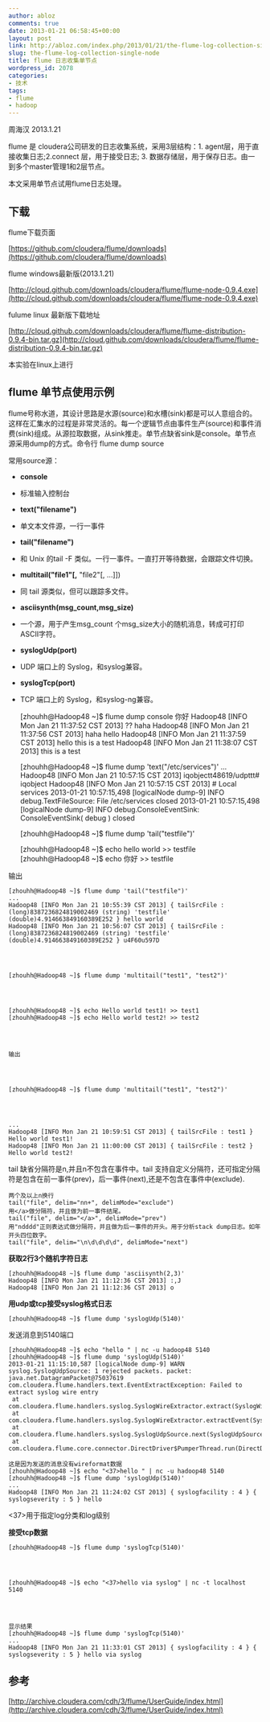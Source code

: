 ```yaml
---
author: abloz
comments: true
date: 2013-01-21 06:58:45+00:00
layout: post
link: http://abloz.com/index.php/2013/01/21/the-flume-log-collection-single-node/
slug: the-flume-log-collection-single-node
title: flume 日志收集单节点
wordpress_id: 2078
categories:
- 技术
tags:
- flume
- hadoop
---
```


周海汉 2013.1.21

flume 是 cloudera公司研发的日志收集系统，采用3层结构：1. agent层，用于直接收集日志;2.connect 层，用于接受日志; 3. 数据存储层，用于保存日志。由一到多个master管理1和2层节点。

本文采用单节点试用flume日志处理。




## **下载**


flume下载页面

[https://github.com/cloudera/flume/downloads](https://github.com/cloudera/flume/downloads)

flume windows最新版(2013.1.21)

[http://cloud.github.com/downloads/cloudera/flume/flume-node-0.9.4.exe](http://cloud.github.com/downloads/cloudera/flume/flume-node-0.9.4.exe)

fulume linux 最新版下载地址

[http://cloud.github.com/downloads/cloudera/flume/flume-distribution-0.9.4-bin.tar.gz](http://cloud.github.com/downloads/cloudera/flume/flume-distribution-0.9.4-bin.tar.gz)

本实验在linux上进行


## **flume 单节点使用示例**


flume号称水道，其设计思路是水源(source)和水槽(sink)都是可以人意组合的。这样在汇集水的过程是非常灵活的。每一个逻辑节点由事件生产(source)和事件消费(sink)组成。从源拉取数据，从sink推走。单节点缺省sink是console。单节点源采用dump的方式。命令行 flume dump source

常用source源：



	
  * **console**

	
  * 标准输入控制台

	
  * **text("filename")**

	
  * 单文本文件源，一行一事件

	
  * **tail("filename")**

	
  * 和 Unix 的tail -F 类似。一行一事件。一直打开等待数据，会跟踪文件切换。

	
  * **multitail("file1"[,** "file2"[, …]])

	
  * 同 tail 源类似，但可以跟踪多文件。

	
  * **asciisynth(msg_count,msg_size)**

	
  * 一个源，用于产生msg_count 个msg_size大小的随机消息，转成可打印 ASCII字符。

	
  * **syslogUdp(port)**

	
  * UDP 端口上的 Syslog，和syslog兼容。

	
  * **syslogTcp(port)**

	
  * TCP 端口上的 Syslog，和syslog-ng兼容。




    
    <strong></strong>
    [zhouhh@Hadoop48 ~]$ flume dump console
    你好
    Hadoop48 [INFO Mon Jan 21 11:37:52 CST 2013] ??
    haha
    Hadoop48 [INFO Mon Jan 21 11:37:56 CST 2013] haha
    hello
    Hadoop48 [INFO Mon Jan 21 11:37:59 CST 2013] hello
    this is a test
    Hadoop48 [INFO Mon Jan 21 11:38:07 CST 2013] this is a test



    
    [zhouhh@Hadoop48 ~]$ flume dump 'text("/etc/services")'
    ...
    Hadoop48 [INFO Mon Jan 21 10:57:15 CST 2013] iqobjectt48619/udpttt# iqobject
    Hadoop48 [INFO Mon Jan 21 10:57:15 CST 2013] # Local services
    2013-01-21 10:57:15,498 [logicalNode dump-9] INFO debug.TextFileSource: File /etc/services closed
    2013-01-21 10:57:15,498 [logicalNode dump-9] INFO debug.ConsoleEventSink: ConsoleEventSink( debug ) closed



    
    [zhouhh@Hadoop48 ~]$ flume dump 'tail("testfile")'



    
    [zhouhh@Hadoop48 ~]$ echo hello world >> testfile
    [zhouhh@Hadoop48 ~]$ echo 你好 >> testfile


输出

    
    [zhouhh@Hadoop48 ~]$ flume dump 'tail("testfile")'
    ...
    Hadoop48 [INFO Mon Jan 21 10:55:39 CST 2013] { tailSrcFile : (long)8387236824819002469 (string) 'testfile' (double)4.914663849160389E252 } hello world
    Hadoop48 [INFO Mon Jan 21 10:56:07 CST 2013] { tailSrcFile : (long)8387236824819002469 (string) 'testfile' (double)4.914663849160389E252 } u4F60u597D



    
    [zhouhh@Hadoop48 ~]$ flume dump 'multitail("test1", "test2")'



    
    [zhouhh@Hadoop48 ~]$ echo Hello world test1! >> test1
    [zhouhh@Hadoop48 ~]$ echo Hello world test2! >> test2



    
    输出



    
    [zhouhh@Hadoop48 ~]$ flume dump 'multitail("test1", "test2")'



    
    ...
    Hadoop48 [INFO Mon Jan 21 10:59:51 CST 2013] { tailSrcFile : test1 } Hello world test1!
    Hadoop48 [INFO Mon Jan 21 11:00:00 CST 2013] { tailSrcFile : test2 } Hello world test2!




tail 缺省分隔符是n,并且n不包含在事件中。tail 支持自定义分隔符，还可指定分隔符是包含在前一事件(prev)，后一事件(next),还是不包含在事件中(exclude).

    
    两个及以上n换行
    tail("file", delim="nn+", delimMode="exclude")
    用</a>做分隔符，并且做为前一事件结尾。
    tail("file", delim="</a>", delimMode="prev")
    用"ndddd"正则表达式做分隔符，并且做为后一事件的开头。用于分析stack dump日志。如年开头四位数字。
    tail("file", delim="\n\d\d\d\d", delimMode="next")


**获取2行3个随机字符日志**

    
    [zhouhh@Hadoop48 ~]$ flume dump 'asciisynth(2,3)'
    Hadoop48 [INFO Mon Jan 21 11:12:36 CST 2013] :,J
    Hadoop48 [INFO Mon Jan 21 11:12:36 CST 2013] o


**用udp或tcp接受syslog格式日志**

    
    [zhouhh@Hadoop48 ~]$ flume dump 'syslogUdp(5140)'


发送消息到5140端口

    
    [zhouhh@Hadoop48 ~]$ echo "hello " | nc -u hadoop48 5140
    [zhouhh@Hadoop48 ~]$ flume dump 'syslogUdp(5140)'
    2013-01-21 11:15:10,587 [logicalNode dump-9] WARN syslog.SyslogUdpSource: 1 rejected packets. packet: java.net.DatagramPacket@75037619
    com.cloudera.flume.handlers.text.EventExtractException: Failed to extract syslog wire entry
     at com.cloudera.flume.handlers.syslog.SyslogWireExtractor.extract(SyslogWireExtractor.java:178)
     at com.cloudera.flume.handlers.syslog.SyslogWireExtractor.extractEvent(SyslogWireExtractor.java:89)
     at com.cloudera.flume.handlers.syslog.SyslogUdpSource.next(SyslogUdpSource.java:88)
     at com.cloudera.flume.core.connector.DirectDriver$PumperThread.run(DirectDriver.java:105)
    
    这是因为发送的消息没有wireformat数据
    [zhouhh@Hadoop48 ~]$ echo "<37>hello " | nc -u hadoop48 5140
    [zhouhh@Hadoop48 ~]$ flume dump 'syslogUdp(5140)'
    ...
    Hadoop48 [INFO Mon Jan 21 11:24:02 CST 2013] { syslogfacility : 4 } { syslogseverity : 5 } hello


<37>用于指定log分类和log级别

**接受tcp数据**

    
    [zhouhh@Hadoop48 ~]$ flume dump 'syslogTcp(5140)'



    
    [zhouhh@Hadoop48 ~]$ echo "<37>hello via syslog" | nc -t localhost 5140



    
    显示结果
    [zhouhh@Hadoop48 ~]$ flume dump 'syslogTcp(5140)'
    ...
    Hadoop48 [INFO Mon Jan 21 11:33:01 CST 2013] { syslogfacility : 4 } { syslogseverity : 5 } hello via syslog





## 参考


[http://archive.cloudera.com/cdh/3/flume/UserGuide/index.html](http://archive.cloudera.com/cdh/3/flume/UserGuide/index.html)
